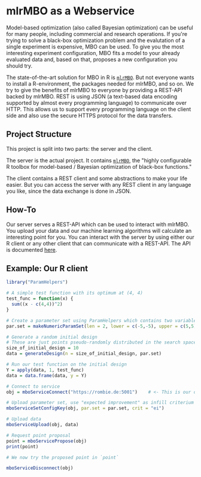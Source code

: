# mlrMBO as a Webservice

Model-based optimization (also called Bayesian optimization) can be useful for many people, including commercial and research operations.
If you're trying to solve a black-box optimization problem and the evalutation of a single experiment is expensive, MBO can be used.
To give you the most interesting experiment configuration, MBO fits a model to your already evaluated data and, based on that, proposes a new configuration you should try.

The state-of-the-art solution for MBO in R is [`mlrMBO`](https://github.com/mlr-org/mlrMBO).
But not everyone wants to install a R-environment, the packages needed for mlrMBO, and so on.
We try to give the benefits of mlrMBO to everyone by providing a REST-API backed by mlrMBO.
REST is using JSON (a text-based data encoding supported by almost every programming language) to communicate over HTTP.
This allows us to support every programming language on the client side and also use the secure HTTPS protocol for the data transfers.

## Project Structure

This project is split into two parts: the server and the client.

The server is the actual project.
It contains [`mlrMBO`](https://github.com/mlr-org/mlrMBO), the "highly configurable R toolbox for model-based / Bayesian optimization of black-box functions."

The client contains a REST client and some abstractions to make your life easier.
But you can access the server with any REST client in any language you like, since the data exchange is done in JSON.

## How-To

Our server serves a REST-API which can be used to interact with mlrMBO.
You upload your data and our machine learning algorithms will calculate an interesting point for you.
You can interact with the server by using either our R client or any other client that can communicate with a REST-API.
The API is documented [here](server/API_DOCS.md).

## Example: Our R client

```r
library("ParamHelpers")

# A simple test function with its optimum at (4, 4)
test_func = function(x) {
  sum((x - c(4,4))^2)
}

# Create a parameter set using ParamHelpers which contains two variables from -5 to 5
par.set = makeNumericParamSet(len = 2, lower = c(-5,-5), upper = c(5,5))

# Generate a random initial design
# These are just points pseudo-randomly distributed in the search space
size_of_initial_design = 10
data = generateDesign(n = size_of_initial_design, par.set)

# Run our test function on the initial design
Y = apply(data, 1, test_func)
data = data.frame(data, y = Y)

# Connect to service
obj = mboServiceConnect("https://rombie.de:5001")    # <- This is our open, free-to-use server.

# Upload parameter set, use "expected improvement" as infill criterium
mboServiceSetConfigKey(obj, par.set = par.set, crit = "ei")

# Upload data
mboServiceUpload(obj, data)

# Request point proposal
point = mboServicePropose(obj)
print(point)

# We now try the proposed point in `point`

mboServiceDisconnect(obj)
```
